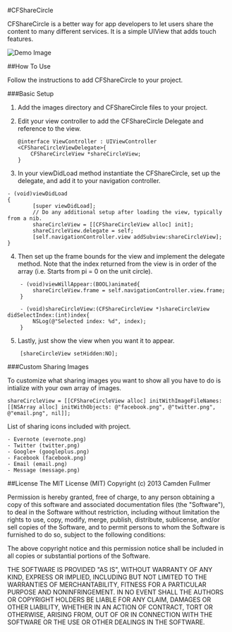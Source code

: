 #CFShareCircle

CFShareCircle is a better way for app developers to let users share the content to many different services. It is a simple UIView that adds touch features.

![Demo Image](http://i.imgur.com/3g1bb.png)

##How To Use

Follow the instructions to add CFShareCircle to your project.

###Basic Setup

1. Add the images directory and CFShareCircle files to your project.
2. Edit your view controller to add the CFShareCircle Delegate and reference to the view.

    ```
    @interface ViewController : UIViewController <CFShareCircleViewDelegate>{    
        CFShareCircleView *shareCircleView;        
    }
      ```
3. In your viewDidLoad method instantiate the CFShareCircle, set up the delegate, and add it to your navigation controller.
```
- (void)viewDidLoad
{
        [super viewDidLoad];
        // Do any additional setup after loading the view, typically from a nib.
        shareCircleView = [[CFShareCircleView alloc] init];
        shareCircleView.delegate = self;
        [self.navigationController.view addSubview:shareCircleView];
}
```
4. Then set up the frame bounds for the view and implement the delegate method. Note that the index returned from the view is in order of the array (i.e. Starts from pi = 0 on the unit circle).
```
    - (void)viewWillAppear:(BOOL)animated{
        shareCircleView.frame = self.navigationController.view.frame;
    }
    
    - (void)shareCircleView:(CFShareCircleView *)shareCircleView didSelectIndex:(int)index{
        NSLog(@"Selected index: %d", index);
    }
```
5. Lastly, just show the view when you want it to appear.
```
    [shareCircleView setHidden:NO];
```

###Custom Sharing Images

To customize what sharing images you want to show all you have to do is intialize with your own array of images.

```
shareCircleView = [[CFShareCircleView alloc] initWithImageFileNames:[[NSArray alloc] initWithObjects: @"facebook.png", @"twitter.png", @"email.png", nil]];
```

List of sharing icons included with project.

    - Evernote (evernote.png)
    - Twitter (twitter.png)
    - Google+ (googleplus.png)
    - Facebook (facebook.png)
    - Email (email.png)
    - Message (message.png)
    
##License
The MIT License (MIT)
Copyright (c) 2013 Camden Fullmer

Permission is hereby granted, free of charge, to any person obtaining a copy of this software and associated documentation files (the "Software"), to deal in the Software without restriction, including without limitation the rights to use, copy, modify, merge, publish, distribute, sublicense, and/or sell copies of the Software, and to permit persons to whom the Software is furnished to do so, subject to the following conditions:

The above copyright notice and this permission notice shall be included in all copies or substantial portions of the Software.

THE SOFTWARE IS PROVIDED "AS IS", WITHOUT WARRANTY OF ANY KIND, EXPRESS OR IMPLIED, INCLUDING BUT NOT LIMITED TO THE WARRANTIES OF MERCHANTABILITY, FITNESS FOR A PARTICULAR PURPOSE AND NONINFRINGEMENT. IN NO EVENT SHALL THE AUTHORS OR COPYRIGHT HOLDERS BE LIABLE FOR ANY CLAIM, DAMAGES OR OTHER LIABILITY, WHETHER IN AN ACTION OF CONTRACT, TORT OR OTHERWISE, ARISING FROM, OUT OF OR IN CONNECTION WITH THE SOFTWARE OR THE USE OR OTHER DEALINGS IN THE SOFTWARE.
